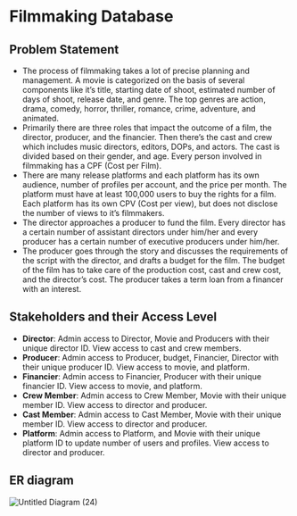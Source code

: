 # Filmmaking Database
## Problem Statement
* The process of filmmaking takes a lot of precise planning and management. A movie is categorized on the basis of several components like it’s title, starting date of shoot, estimated number of days of shoot,  release date, and genre. The top genres are action, drama, comedy, horror, thriller, romance, crime, adventure, and animated. 
* Primarily there are three roles that impact the outcome of a film, the director, producer, and the financier. Then there’s the cast and crew which includes music directors, editors, DOPs, and actors. The cast is divided based on their gender, and age. Every person involved in filmmaking has a CPF (Cost per Film).
* There are many release platforms and each platform has its own audience, number of profiles per account, and the price per month. The platform must have at least 100,000 users to buy the rights for a film. Each platform has its own CPV (Cost per view), but does not disclose the number of views to it’s filmmakers.
* The director approaches a producer to fund the film. Every director has a certain number of assistant directors under him/her and every producer has a certain number of executive producers under him/her.
* The producer goes through the story and discusses the requirements of the script with the director, and drafts a budget for the film. The budget of the film has to take care of the production cost, cast and crew cost, and the director’s cost. The producer takes a term loan from a financer with an interest.
## Stakeholders and their Access Level
* **Director**: Admin access to Director, Movie and Producers with their unique director ID. View access to cast and crew members.
* **Producer**: Admin access to Producer, budget, Financier, Director with their unique producer ID. View access to movie, and platform.
* **Financier**: Admin access to Financier, Producer with their unique financier ID. View access to movie, and platform.
* **Crew Member**: Admin access to Crew Member, Movie with their unique member ID. View access to director and producer.
* **Cast Member**: Admin access to Cast Member, Movie with their unique member ID. View access to director and producer.
* **Platform**: Admin access to Platform, and Movie with their unique platform ID to update number of users and profiles. View access to director and producer.
## ER diagram
![Untitled Diagram (24)](https://user-images.githubusercontent.com/60057580/99275478-90b25380-2851-11eb-987b-d1cb4e83df58.png)
